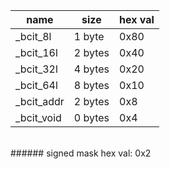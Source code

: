 | name			| size		| hex val |
|---			|---		|---
| _bcit_8l		| 1 byte	| 0x80
| _bcit_16l		| 2 bytes	| 0x40
| _bcit_32l		| 4 bytes	| 0x20
| _bcit_64l		| 8 bytes	| 0x10
| _bcit_addr	| 2 bytes	| 0x8
| _bcit_void	| 0 bytes	| 0x4
<br />
###### signed mask hex val: 0x2

